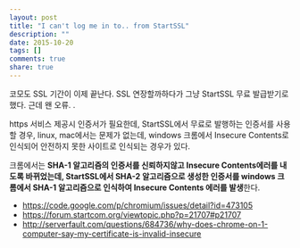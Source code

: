 ```yaml
---
layout: post
title: "I can't log me in to.. from StartSSL"
description: ""
date: 2015-10-20
tags: []
comments: true
share: true
---
```


코모도 SSL 기간이 이제 끝난다. SSL 연장할까하다가 그냥 StartSSL 무료 발급받기로했다. 근데 왠 오류. .

https 서비스 제공시 인증서가 필요한데, StartSSL에서 무료로 발행하는 인증서를 사용할 경우, linux, mac에서는 문제가
없는데, windows 크롬에서 Insecure Contents로 인식되어 안전하지 못한 사이트로 인식되는 경우가 있다.

크롬에서는 **SHA-1 알고리즘의 인증서를 신뢰하지않고 Insecure Contents에러를 내도록 바뀌었는데, StartSSL에서
SHA-2 알고리즘으로 생성한 인증서를 windows 크롬에서 SHA-1 알고리즘으로 인식하여 Insecure Contents 에러를
발생**한다.

  

  * https://code.google.com/p/chromium/issues/detail?id=473105
  * https://forum.startcom.org/viewtopic.php?p=21707#p21707
  * http://serverfault.com/questions/684736/why-does-chrome-on-1-computer-say-my-certificate-is-invalid-insecure

  


